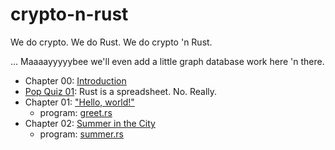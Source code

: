 # crypto-n-rust
We do crypto. We do Rust. We do crypto 'n Rust.

... Maaaayyyyybee we'll even add a little graph database work here 'n there.

* Chapter 00: [Introduction](00-intro.md)
* [Pop Quiz 01](quiz-01-qi-yields.md): Rust is a spreadsheet. No. Really.
* Chapter 01: ["Hello, world!"](01-hello-world.md)
  * program: [greet.rs](src/ch01/greet.rs)
* Chapter 02: [Summer in the City](02-summer.md)
  * program: [summer.rs](src/ch02/summer.rs)
